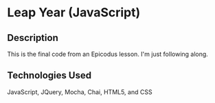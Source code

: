 # Leap Year (JavaScript)

## Description

This is the final code from an Epicodus lesson. I'm just following along.

## Technologies Used

JavaScript, JQuery, Mocha, Chai, HTML5, and CSS
